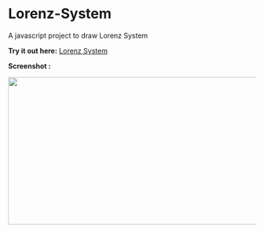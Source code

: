 # Lorenz-System
A javascript project to draw Lorenz System

**Try it out here:** [Lorenz System](https://sanskarjaiswal2001.github.io/Lorenz-System/)

**Screenshot :**

<img height = 300 width = 600 src = https://user-images.githubusercontent.com/63549695/124971109-6e6e7f80-e046-11eb-9e01-2238f08c7aa1.png>
